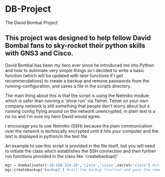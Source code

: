 # DB-Project
The David Bombal Project

## This project was designed to help fellow David Bombal fans to sky-rocket their python skills with GNS3 and Cisco.
David Bombal has been my hero ever since he introduced me into Python and how to automate very simple things so I decided to write a basic function (which will be updated with later functions if I get recommendations) to create a backup and remove passwords from the running-configuration, and saves a file in the scripts directory.

The main thing about this is that the script is using the Netmiko module which is safer than running a 'show run' via Telnet. Telnet on your own company network is still something that people don't worry about but a running config flying around on the network unencrypted, in plain text is a no no and I'm sure my hero David would agree.

I encourage you to use Netmiko (SSH) because the plain communication over the network is technically encrypted until it hits your computer and the text is displayed in python/in the text file.


An example to use this script is provided in the file itself, but you will need to initiate the class which establishes the SSH connection and then further run functions provided in the class like 'createbackup()'

```py
mgr = bombalinator('10.198.224.10','cisco','cisco',secret='cisco') #initiate the class object
mgr.createbackup('backup1') #call the backup function and pass the name of
```
